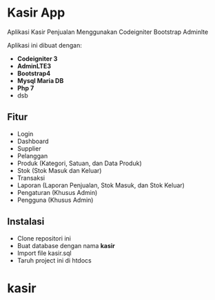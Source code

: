 # Kasir App

Aplikasi Kasir Penjualan Menggunakan Codeigniter Bootstrap Adminlte

Aplikasi ini dibuat dengan:

- **Codeigniter 3**
- **AdminLTE3**
- **Bootstrap4**
- **Mysql Maria DB**
- **Php 7**
- dsb

## Fitur

- Login
- Dashboard
- Supplier
- Pelanggan
- Produk (Kategori, Satuan, dan Data Produk)
- Stok (Stok Masuk dan Keluar)
- Transaksi
- Laporan (Laporan Penjualan, Stok Masuk, dan Stok Keluar)
- Pengaturan (Khusus Admin)
- Pengguna (Khusus Admin)

## Instalasi

- Clone repositori ini
- Buat database dengan nama **kasir**
- Import file kasir.sql
- Taruh project ini di htdocs
# kasir
